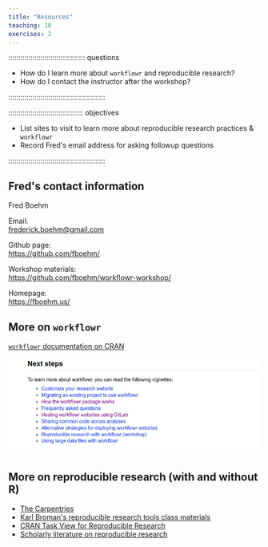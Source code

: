 ```yaml
---
title: "Resources"
teaching: 10
exercises: 2
---
```


:::::::::::::::::::::::::::::::::::::: questions 

- How do I learn more about `workflowr` and reproducible research?  
- How do I contact the instructor after the workshop?   


::::::::::::::::::::::::::::::::::::::::::::::::

::::::::::::::::::::::::::::::::::::: objectives
  
- List sites to visit to learn more about reproducible research practices & `workflowr`    
- Record Fred's email address for asking followup questions  




::::::::::::::::::::::::::::::::::::::::::::::::

## Fred's contact information

Fred Boehm   

Email:   
frederick.boehm@gmail.com   

Github page:  
https://github.com/fboehm/   

Workshop materials:  
https://github.com/fboehm/workflowr-workshop/    

Homepage:   
https://fboehm.us/   

## More on `workflowr`  


[`workflowr` documentation on CRAN](https://cran.r-project.org/web/packages/workflowr/vignettes/wflow-01-getting-started.html#deploy-the-website)    

![](screenshot.png)


## More on reproducible research (with and without R)

- [The Carpentries](https://carpentries.org/index.html)    
- [Karl Broman's reproducible research tools class materials](https://kbroman.org/Tools4RR/)    
- [CRAN Task View for Reproducible Research](https://cran.r-project.org/web/views/ReproducibleResearch.html)    
- [Scholarly literature on reproducible research](https://scholar.google.com/scholar?hl=en&as_sdt=0%2C23&q=reproducible+research&btnG=)  



